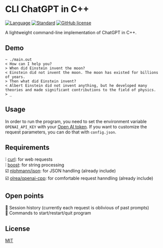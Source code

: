 # CLI ChatGPT in C++

[![Language](https://img.shields.io/badge/language-C++-blue.svg)](https://isocpp.org/)
[![Standard](https://img.shields.io/badge/c%2B%2B-11-blue.svg)](https://en.wikipedia.org/wiki/C%2B%2B#Standardization)
[![GitHub license](https://img.shields.io/github/license/kjanker/cli-chatgpt-cpp.svg)](https://github.com/kjanker/cli-chatgpt-cpp/blob/main/LICENSE)

A lightweight command-line implementation of ChatGPT in C++.

## Demo

```
~ ./main.out
< How can I help you?
> When did Einstein invent the moon?
< Einstein did not invent the moon. The moon has existed for billions of years.
> Then what did Einstein invent?
< Albert Einstein did not invent anything, but he developed many theories and made significant contributions to the field of physics.
> _
```

## Usage

In order to run the program, you need to set the environment variable ``OPENAI_API_KEY`` with your [Open AI token](https://platform.openai.com/account/api-keys). If you want to customize the request parameters, you can do that with ``config.json``.

## Requirements

❕ [curl](https://curl.se): for web requests  
❕ [boost](https://www.boost.org): for string processing  
☑️ [nlohmann/json](https://github.com/nlohmann/json): for JSON handling (already include)  
☑️ [olrea/openai-cpp](https://github.com/olrea/openai-cpp): for comfortable request hanndling (already include)  

## Open points

🧩 Session history (currently each request is oblivious of past prompts)  
🧩 Commands to start/restart/quit program

## License

[MIT](LICENSE)
